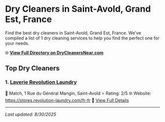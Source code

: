# Dry Cleaners in Saint-Avold, Grand Est, France

Find the best dry cleaners in Saint-Avold, Grand Est, France. We've compiled a list of 1 dry cleaning services to help you find the perfect one for your needs.

🌐 **[View Full Directory on DryCleanersNear.com](https://drycleanersnear.com/city/France/Grand%20Est/Saint-Avold)**

## Top Dry Cleaners

### 1. [Laverie Revolution Laundry](https://drycleanersnear.com/dryCleaner/68afb8a14e19aac41e8a0f6b/laverie-revolution-laundry)
📍 Match, 1 Rue du Général Mangin, Saint-Avold
⭐ Rating: 2/5
🌐 Website: https://stores.revolution-laundry.com/fr-fr
🔗 [View Full Details](https://drycleanersnear.com/dryCleaner/68afb8a14e19aac41e8a0f6b/laverie-revolution-laundry)


---

*Last updated: 8/30/2025*

